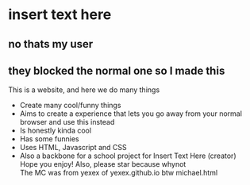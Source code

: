 # insert text here
## no thats my user
## they blocked the normal one so I made this 
This is a website, and here we do many things
- Create many cool/funny things
- Aims to create a experience that lets you go away from your normal browser and use this instead
- Is honestly kinda cool
- Has some funnies
- Uses HTML, Javascript and CSS
- Also a backbone for a school project for Insert Text Here (creator) \
Hope you enjoy!
Also, please star because whynot \
The MC was from yexex of yexex.github.io btw 
michael.html
